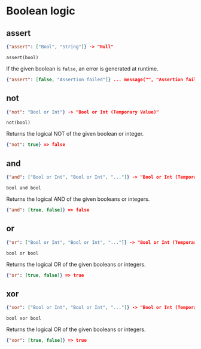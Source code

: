 # Boolean logic

## assert

```json
{"assert": ["Bool", "String"]} -> "Null"
```

```jspl
assert(bool)
```

If the given boolean is `false`, an error is generated at runtime.

```json
{"assert": [false, "Assertion failed"]} ... message("", "Assertion failed") and terminate
```

## not

```json
{"not": "Bool or Int"} -> "Bool or Int (Temporary Value)"
```

```jspl
not(bool)
```

Returns the logical NOT of the given boolean or integer.

```json
{"not": true} => false
```

## and

```json
{"and": ["Bool or Int", "Bool or Int", "..."]} -> "Bool or Int (Temporary Value)"
```

```jspl
bool and bool
```

Returns the logical AND of the given booleans or integers.

```json
{"and": [true, false]} => false
```

## or

```json
{"or": ["Bool or Int", "Bool or Int", "..."]} -> "Bool or Int (Temporary Value)"
```

```jspl
bool or bool
```

Returns the logical OR of the given booleans or integers.

```json
{"or": [true, false]} => true
```

## xor

```json
{"xor": ["Bool or Int", "Bool or Int", "..."]} -> "Bool or Int (Temporary Value)"
```

```jspl
bool xor bool
```

Returns the logical OR of the given booleans or integers.

```json
{"xor": [true, false]} => true
```
